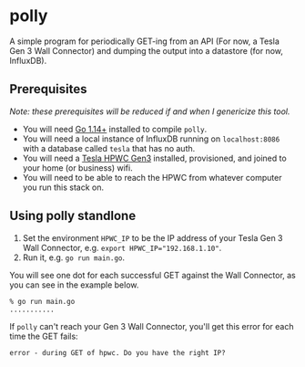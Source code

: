 # polly
A simple program for periodically GET-ing from an API (For now, a Tesla Gen 3 Wall Connector) and dumping the output into a datastore (for now, InfluxDB).

## Prerequisites

_Note: these prerequisites will be reduced if and when I genericize this tool._

- You will need [Go 1.14+](https://golang.org/dl/) installed to compile `polly`.
- You will need a local instance of InfluxDB running on `localhost:8086` with a database called `tesla` that has no auth.
- You will need a [Tesla HPWC Gen3](https://shop.tesla.com/product/wall-connector) installed, provisioned, and joined to your home (or business) wifi.
- You will need to be able to reach the HPWC from whatever computer you run this stack on.

## Using polly standlone

1. Set the environment `HPWC_IP` to be the IP address of your Tesla Gen 3 Wall Connector, e.g. `export HPWC_IP="192.168.1.10"`.
2. Run it, e.g. `go run main.go`.

You will see one dot for each successful GET against the Wall Connector, as you can see in the example below.

```shell
% go run main.go
...........
```

If `polly` can't reach your Gen 3 Wall Connector, you'll get this error for each time the GET fails:

```shell
error - during GET of hpwc. Do you have the right IP?
```
